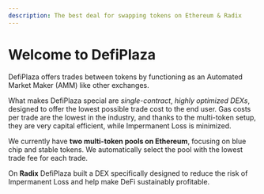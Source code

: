 ```yaml
---
description: The best deal for swapping tokens on Ethereum & Radix
---
```


# Welcome to DefiPlaza

DefiPlaza offers trades between tokens by functioning as an Automated Market Maker (AMM) like other exchanges.

What makes DefiPlaza special are _single-contract_, _highly optimized DEXs_, designed to offer the lowest possible trade cost to the end user. Gas costs per trade are the lowest in the industry, and thanks to the multi-token setup, they are very capital efficient, while Impermanent Loss is minimized.

We currently have **two multi-token pools on Ethereum**, focusing on blue chip and stable tokens. We automatically select the pool with the lowest trade fee for each trade.

On **Radix** DefiPlaza built a DEX specifically designed to reduce the risk of Impermanent Loss and help make DeFi sustainably profitable.

